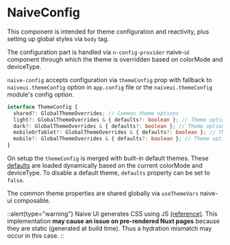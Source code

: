 # NaiveConfig

This component is intended for theme configuration and reactivity, plus setting up global styles via `body` tag.

The configuration part is handled via `n-config-provider` naive-ui component through which the theme is overridden based on colorMode and deviceType.

`naive-config` accepts configuration via `themeConfig` prop with fallback to `naiveui.themeConfig` option in `app.config` file or the `naiveui.themeConfig` module's config option.

```ts
interface ThemeConfig {
  shared?: GlobalThemeOverrides; // Common theme options
  light?: GlobalThemeOverrides & { defaults?: boolean }; // Theme options applied on light mode
  dark?: GlobalThemeOverrides & { defaults?: boolean }; // Theme options applied on dark mode
  mobileOrTablet?: GlobalThemeOverrides & { defaults?: boolean }; // Theme options applied on mobile and tablet
  mobile?: GlobalThemeOverrides & { defaults?: boolean }; // Theme options applied on mobile only
}
```

On setup the `themeConfig` is merged with built-in default themes. These [defaults](https://github.com/becem-gharbi/nuxt-naiveui/tree/main/src/runtime/theme) are loaded dynamically based on the current colorMode and deviceType. To disable a default theme, `defaults` property can be set to `false`.

The common theme properties are shared globally via `useThemeVars` naive-ui composable.

::alert{type="warning"}
Naive UI generates CSS using JS [(reference)](https://www.npmjs.com/package/css-render). This implementation **may cause an issue on pre-rendered Nuxt pages** because they are static (generated at build time). Thus a hydration mismatch may occur in this case.
::
